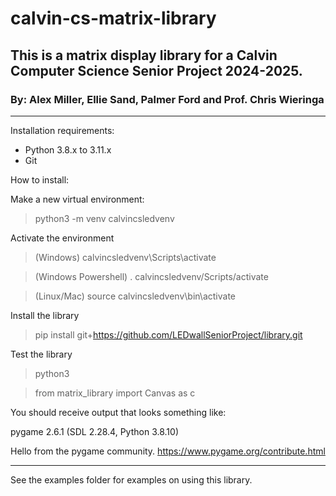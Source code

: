 # calvin-cs-matrix-library

## This is a matrix display library for a Calvin Computer Science Senior Project 2024-2025.
### By: Alex Miller, Ellie Sand, Palmer Ford and Prof. Chris Wieringa
-----------

Installation requirements:
- Python 3.8.x to 3.11.x
- Git

How to install:

Make a new virtual environment:
   
> python3 -m venv calvincsledvenv

Activate the environment

> (Windows) calvincsledvenv\Scripts\activate

> (Windows Powershell) . calvincsledvenv/Scripts/activate

> (Linux/Mac) source calvincsledvenv\bin\activate

Install the library

> pip install git+https://github.com/LEDwallSeniorProject/library.git

Test the library

> python3

> from matrix_library import Canvas as c

You should receive output that looks something like:

pygame 2.6.1 (SDL 2.28.4, Python 3.8.10)

Hello from the pygame community. https://www.pygame.org/contribute.html

-----------
See the examples folder for examples on using this library.
